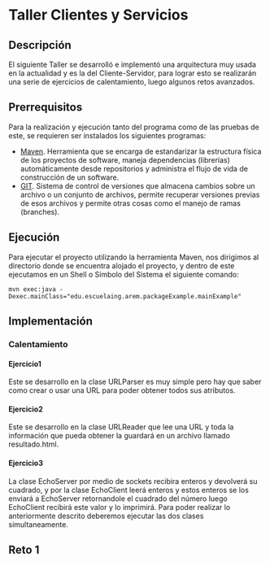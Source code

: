 # Taller Clientes y Servicios
## Descripción 
El siguiente Taller se desarrolló e implementó una arquitectura muy usada en la actualidad y es la del Cliente-Servidor, para lograr esto se realizarán una serie de ejercicios
de calentamiento, luego algunos retos avanzados.

## Prerrequisitos
Para la realización y ejecución tanto del programa como de las pruebas de este, se requieren ser instalados los siguientes programas:
* [Maven](https://maven.apache.org/). Herramienta que se encarga de estandarizar la estructura física de los proyectos de software, maneja dependencias (librerías) automáticamente desde repositorios y administra el flujo de vida de construcción de un software.
* [GIT](https://git-scm.com/). Sistema de control de versiones que almacena cambios sobre un archivo o un conjunto de archivos, permite recuperar versiones previas de esos archivos y permite otras cosas como el manejo de ramas (branches).

## Ejecución 
Para ejecutar el proyecto utilizando la herramienta Maven, nos dirigimos al directorio donde se encuentra alojado el proyecto, y dentro de este ejecutamos en un Shell o Símbolo del Sistema el siguiente comando:

```
mvn exec:java -Dexec.mainClass="edu.escuelaing.arem.packageExample.mainExample"
```
## Implementación

### Calentamiento
#### Ejercicio1
Este se desarrollo en la clase URLParser es muy simple pero hay que saber como crear o usar una URL para poder obtener todos sus atributos.

#### Ejercicio2
Este se desarrollo en la clase URLReader que lee una URL y toda la información que pueda obtener la guardará en un archivo llamado resultado.html.


#### Ejercicio3
La clase EchoServer por medio de sockets recibira enteros y devolverá su cuadrado, y por la clase EchoClient leerá enteros y estos enteros se los enviará a EchoServer retornandole el cuadrado del número luego EchoClient recibirá este valor  y lo imprimirá. Para poder realizar lo anteriormente descrito deberemos ejecutar las dos clases simultaneamente.

  ##  Reto 1

